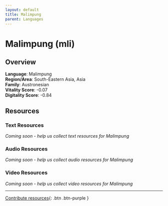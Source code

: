 ```yaml
---
layout: default
title: Malimpung
parent: Languages
---
```


# Malimpung (mli)

## Overview

**Language**: Malimpung  
**Region/Area**: South-Eastern Asia, Asia  
**Family**: Austronesian  
**Vitality Score**: -0.07  
**Digitality Score**: -0.84  

## Resources

### Text Resources
*Coming soon - help us collect text resources for Malimpung*

### Audio Resources
*Coming soon - help us collect audio resources for Malimpung*

### Video Resources
*Coming soon - help us collect video resources for Malimpung*

---

[Contribute resources](https://fairtrain.github.io/){: .btn .btn-purple }
